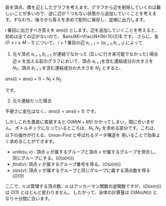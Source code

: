 島を頂点、橋を辺としたグラフを考えます。グラフから辺を削除していくのは難しいことが多いので、逆に辺が 1 つもない状態から追加していくことを考えます。すなわち、後ろから答えを求めて配列に保存し、逆順に出力します。

$i$ 番目に出力すべき答えを $ans(i)$ とします。辺を追加していくことを考えると、初めは全ての辺がないので、
$ans(M)=\frac{N*(N+1)}{2}$
です。
さらに、各$i(1\leq i\leq M-1)$ について、
$i + 1$ 番目の辺 $e_{i+1} = (a_{i+1},b_{i+1})$ によって

1. 元々頂点 $a_{i+1}, b_{i+1}$ が連結でなかった
(互いに行き来可能でなかった) 場合
辺 $e$ を加える前のグラフにおいて、頂点 $a_{i+1}$を含む連結成分の大きさを $N_{1}$、頂点 $b_{i+1}$ を含む連結成分の大きさを $N_{2}$ とすると、

$ans(i) = ans(i + 1) - N_{1}\times N_{2}$

です。

2. 元々連結だった場合

不便さに変化はなく、$ans(i) = ans(i + 1)$ です。

しかしこれを愚直に実装すると $O(M (N + M ))$ かかってしまい、間に合いません。
ボトルネックになっているところは、$N_{1},N_{2}$ を求める部分です。これは、以下の操作が行える、Union-Find と呼ばれるデータ構造を
用いることで効率よく求めることができます。

- $unite(u,v)$  : 頂点 $u$ が属するグループと頂点 $v$ が属するグループを併合し、同じグループにする。$(O(\alpha (n)))$
- $find(v)$: 頂点 $v$ が属するグループ番号を得る。$(O(\alpha (n)))$
- $size(v)$: 頂点 $v$ が属するグループと同じグループに属する頂点数を得る $(O(1))$

ここで、$n$ は管理する頂点数、$\alpha$  はアッカーマン関数の逆関数ですが、$(O(\alpha (n)))$ は $O(1)$ とほとんど変わりません。
したがって、全体の計算量は $O(M\alpha (N)))$ となり十分間に合います。

